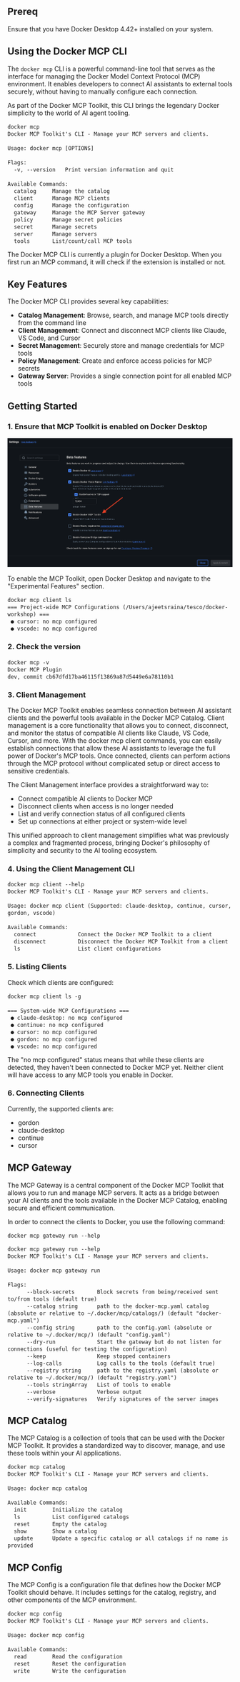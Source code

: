 
## Prereq

Ensure that you have Docker Desktop 4.42+ installed on your system.

## Using the Docker MCP CLI

The `docker mcp` CLI is a powerful command-line tool that serves as the interface for managing the Docker Model Context Protocol (MCP) environment. 
It enables developers to connect AI assistants to external tools securely, without having to manually configure each connection.

As part of the Docker MCP Toolkit, this CLI brings the legendary Docker simplicity to the world of AI agent tooling.

```
docker mcp
Docker MCP Toolkit's CLI - Manage your MCP servers and clients.

Usage: docker mcp [OPTIONS]

Flags:
  -v, --version   Print version information and quit

Available Commands:
  catalog     Manage the catalog
  client      Manage MCP clients
  config      Manage the configuration
  gateway     Manage the MCP Server gateway
  policy      Manage secret policies
  secret      Manage secrets
  server      Manage servers
  tools       List/count/call MCP tools
```

The Docker MCP CLI is currently a plugin for Docker Desktop. 
When you first run an MCP command, it will check if the extension is installed or not.

## Key Features

The Docker MCP CLI provides several key capabilities:

- **Catalog Management**: Browse, search, and manage MCP tools directly from the command line
- **Client Management**: Connect and disconnect MCP clients like Claude, VS Code, and Cursor
- **Secret Management**: Securely store and manage credentials for MCP tools
- **Policy Management**: Create and enforce access policies for MCP secrets
- **Gateway Server**: Provides a single connection point for all enabled MCP tools


## Getting Started


### 1.  Ensure that MCP Toolkit is enabled on Docker Desktop

![Enable MCP Toolkit](./images/enable-mcptoolkit.png)

To enable the MCP Toolkit, open Docker Desktop and navigate to the "Experimental Features" section.

```
docker mcp client ls
=== Project-wide MCP Configurations (/Users/ajeetsraina/tesco/docker-workshop) ===
 ● cursor: no mcp configured
 ● vscode: no mcp configured

```


### 2. Check the version


```
docker mcp -v
Docker MCP Plugin
dev, commit cb67dfd17ba46115f13869a87d5449e6a78110b1

```

### 3. Client Management 

The Docker MCP Toolkit enables seamless connection between AI assistant clients and the powerful tools available in the Docker MCP Catalog. Client management is a core functionality that allows you to connect, disconnect, and monitor the status of compatible AI clients like Claude, VS Code, Cursor, and more.
With the docker mcp client commands, you can easily establish connections that allow these AI assistants to leverage the full power of Docker's MCP tools. Once connected, clients can perform actions through the MCP protocol without complicated setup or direct access to sensitive credentials.

The Client Management interface provides a straightforward way to:

- Connect compatible AI clients to Docker MCP
- Disconnect clients when access is no longer needed
- List and verify connection status of all configured clients
- Set up connections at either project or system-wide level

This unified approach to client management simplifies what was previously a complex and fragmented process, bringing Docker's philosophy of simplicity and security to the AI tooling ecosystem.

### 4. Using the Client Management CLI

``` 
docker mcp client --help
Docker MCP Toolkit's CLI - Manage your MCP servers and clients.

Usage: docker mcp client (Supported: claude-desktop, continue, cursor, gordon, vscode)

Available Commands:
  connect             Connect the Docker MCP Toolkit to a client
  disconnect          Disconnect the Docker MCP Toolkit from a client
  ls                  List client configurations
```

### 5. Listing Clients

Check which clients are configured:

```shell
docker mcp client ls -g

=== System-wide MCP Configurations ===
 ● claude-desktop: no mcp configured
 ● continue: no mcp configured
 ● cursor: no mcp configured
 ● gordon: no mcp configured
 ● vscode: no mcp configured
```

The "no mcp configured" status means that while these clients are detected, they haven't been connected to Docker MCP yet. Neither client will have access to any MCP tools you enable in Docker.


### 6. Connecting Clients


Currently, the supported clients are:

- gordon 
- claude-desktop
- continue
- cursor


## MCP Gateway

The MCP Gateway is a central component of the Docker MCP Toolkit that allows you to run and manage MCP servers. It acts as a bridge between your AI clients and the tools available in the Docker MCP Catalog, enabling secure and efficient communication.


In order to connect the clients to Docker, you use the following command:

```
docker mcp gateway run --help
```

```
docker mcp gateway run --help
Docker MCP Toolkit's CLI - Manage your MCP servers and clients.

Usage: docker mcp gateway run

Flags:
      --block-secrets       Block secrets from being/received sent to/from tools (default true)
      --catalog string      path to the docker-mcp.yaml catalog (absolute or relative to ~/.docker/mcp/catalogs/) (default "docker-mcp.yaml")
      --config string       path to the config.yaml (absolute or relative to ~/.docker/mcp/) (default "config.yaml")
      --dry-run             Start the gateway but do not listen for connections (useful for testing the configuration)
      --keep                Keep stopped containers
      --log-calls           Log calls to the tools (default true)
      --registry string     path to the registry.yaml (absolute or relative to ~/.docker/mcp/) (default "registry.yaml")
      --tools stringArray   List of tools to enable
      --verbose             Verbose output
      --verify-signatures   Verify signatures of the server images

```

## MCP Catalog

The MCP Catalog is a collection of tools that can be used with the Docker MCP Toolkit. It provides a standardized way to discover, manage, and use these tools within your AI applications.

```
docker mcp catalog 
Docker MCP Toolkit's CLI - Manage your MCP servers and clients.

Usage: docker mcp catalog

Available Commands:
  init        Initialize the catalog
  ls          List configured catalogs
  reset       Empty the catalog
  show        Show a catalog
  update      Update a specific catalog or all catalogs if no name is provided
```

## MCP Config

The MCP Config is a configuration file that defines how the Docker MCP Toolkit should behave. It includes settings for the catalog, registry, and other components of the MCP environment.

```
docker mcp config
Docker MCP Toolkit's CLI - Manage your MCP servers and clients.

Usage: docker mcp config

Available Commands:
  read        Read the configuration
  reset       Reset the configuration
  write       Write the configuration
```


